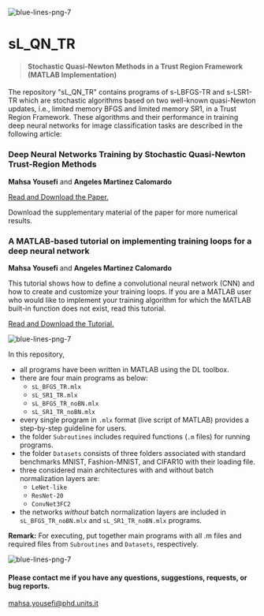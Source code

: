 ![blue-lines-png-7](https://user-images.githubusercontent.com/94915927/148304988-76a4f426-a045-402c-bebe-aec0dfccf02c.png)
# sL_QN_TR
> #### Stochastic Quasi-Newton Methods in a Trust Region Framework (MATLAB Implementation)


The repository "sL_QN_TR" contains programs of s-LBFGS-TR and s-LSR1-TR which are stochastic algorithms based on two well-known quasi-Newton updates, i.e., 
limited memory BFGS and limited memory SR1, in a Trust Region Framework. 
These algorithms and their performance in training deep neural networks for image classification tasks are described in the following article: 

### Deep Neural Networks Training by Stochastic Quasi-Newton Trust-Region Methods 
**Mahsa Yousefi** and **Angeles Martinez Calomardo** 


[Read and Download the Paper.](https://www.researchgate.net/publication/374848670_Deep_Neural_Networks_Training_by_Stochastic_Quasi-Newton_Trust-Region_Methods)

Download the supplementary material of the paper for more numerical results.


### A MATLAB-based tutorial on implementing training loops for a deep neural network
**Mahsa Yousefi** and **Angeles Martinez Calomardo** 

This tutorial shows how to define a convolutional neural network (CNN) and how to create and customize your training loops. If you are a MATLAB user who would like to implement your training algorithm for which the MATLAB built-in function does not exist, read this tutorial. 

[Read and Download the Tutorial.](https://www.researchgate.net/publication/360689841_A_MATLAB-based_tutorial_on_implementing_custom_loops_for_training_a_deep_neural_network)

![blue-lines-png-7](https://user-images.githubusercontent.com/94915927/148304988-76a4f426-a045-402c-bebe-aec0dfccf02c.png)

In this repository,
* all programs have been written in MATLAB using the DL toolbox.
* there are four main programs as below:
  - ```sL_BFGS_TR.mlx```
  - ```sL_SR1_TR.mlx```
  - ```sL_BFGS_TR_noBN.mlx```
  - ```sL_SR1_TR_noBN.mlx```
* every single program in ```.mlx``` format (live script of MATLAB) provides a step-by-step guideline for users. 
* the folder `Subroutines` includes required functions (```.m``` files) for running programs.
* the folder `Datasets` consists of three folders associated with standard benchmarks MNIST, Fashion-MNIST, and CIFAR10 with their loading file.
* three considered main architectures with and without batch normalization layers are:
  - ```LeNet-like```
  - ```ResNet-20```
  - ```ConvNet3FC2```
* the networks *without* batch normalization layers are included in ```sL_BFGS_TR_noBN.mlx``` and ```sL_SR1_TR_noBN.mlx``` programs.   

**Remark:** For executing, put together main programs  with all .m files and required files from `Subroutines` and `Datasets`, respectively.

![blue-lines-png-7](https://user-images.githubusercontent.com/94915927/148304988-76a4f426-a045-402c-bebe-aec0dfccf02c.png)
#### Please contact me if you have any questions, suggestions, requests, or bug reports.
mahsa.yousefi@phd.units.it
